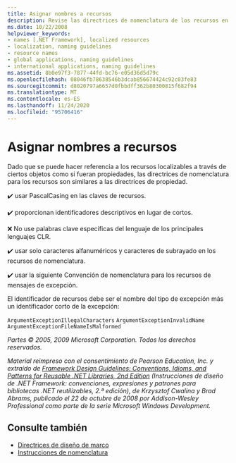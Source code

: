 ```yaml
---
title: Asignar nombres a recursos
description: Revise las directrices de nomenclatura de los recursos en .NET, que son similares a las directrices para asignar nombres a las propiedades.
ms.date: 10/22/2008
helpviewer_keywords:
- names [.NET Framework], localized resources
- localization, naming guidelines
- resource names
- global applications, naming guidelines
- international applications, naming guidelines
ms.assetid: 8b0e97f3-7877-44fd-bc76-e05d36d5d79c
ms.openlocfilehash: 08046fb78638546b3dcab856674424c92c03fe83
ms.sourcegitcommit: d8020797a6657d0fbbdff362b80300815f682f94
ms.translationtype: MT
ms.contentlocale: es-ES
ms.lasthandoff: 11/24/2020
ms.locfileid: "95706416"
---
```

# <a name="naming-resources"></a>Asignar nombres a recursos

Dado que se puede hacer referencia a los recursos localizables a través de ciertos objetos como si fueran propiedades, las directrices de nomenclatura para los recursos son similares a las directrices de propiedad.

 ✔️ usar PascalCasing en las claves de recursos.

 ✔️ proporcionan identificadores descriptivos en lugar de cortos.

 ❌ No use palabras clave específicas del lenguaje de los principales lenguajes CLR.

 ✔️ usar solo caracteres alfanuméricos y caracteres de subrayado en los recursos de nomenclatura.

 ✔️ usar la siguiente Convención de nomenclatura para los recursos de mensajes de excepción.

 El identificador de recursos debe ser el nombre del tipo de excepción más un identificador corto de la excepción:

 `ArgumentExceptionIllegalCharacters` `ArgumentExceptionInvalidName`
 `ArgumentExceptionFileNameIsMalformed`

 *Partes © 2005, 2009 Microsoft Corporation. Todos los derechos reservados.*

 *Material reimpreso con el consentimiento de Pearson Education, Inc. y extraído de [Framework Design Guidelines: Conventions, Idioms, and Patterns for Reusable .NET Libraries, 2nd Edition](https://www.informit.com/store/framework-design-guidelines-conventions-idioms-and-9780321545619) (Instrucciones de diseño de .NET Framework: convenciones, expresiones y patrones para bibliotecas .NET reutilizables, 2.ª edición), de Krzysztof Cwalina y Brad Abrams, publicado el 22 de octubre de 2008 por Addison-Wesley Professional como parte de la serie Microsoft Windows Development.*

## <a name="see-also"></a>Consulte también

- [Directrices de diseño de marco](index.md)
- [Instrucciones de nomenclatura](naming-guidelines.md)
